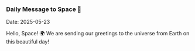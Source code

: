 ### Daily Message to Space 🌌
Date: 2025-05-23

Hello, Space! 🌍 We are sending our greetings to the universe from Earth on this beautiful day!
